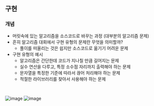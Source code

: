 ## 구현

### 개념

- 머릿속에 있는 알고리즘을 소스코드로 바꾸는 과정 (대부분의 알고리즘 문제)
- 흔히 알고리즘 대회에서 구현 유형의 문제란 무엇을 의미할까?
  - 풀이를 떠올리는 것은 쉽지만 소스코드로 옮기기 어려운 문제
- 구현 유형의 예시
  - 알고리즘은 간단한데 코드가 지나칠 만큼 길어지는 문제
  - 실수 연산을 다루고, 특정 소수점 자리까지 출력해야 하는 문제
  - 문자열을 특정한 기준에 따라서 끊어 처리해야 하는 문제
  - 적절한 라이브러리를 찾아서 사용해야 하는 문제

<br>

![image](https://user-images.githubusercontent.com/42693257/123922334-e2fc4b00-d9c2-11eb-9f3d-56b0861bac5b.png)
![image](https://user-images.githubusercontent.com/42693257/123922368-ed1e4980-d9c2-11eb-85a7-42316c80a521.png)
